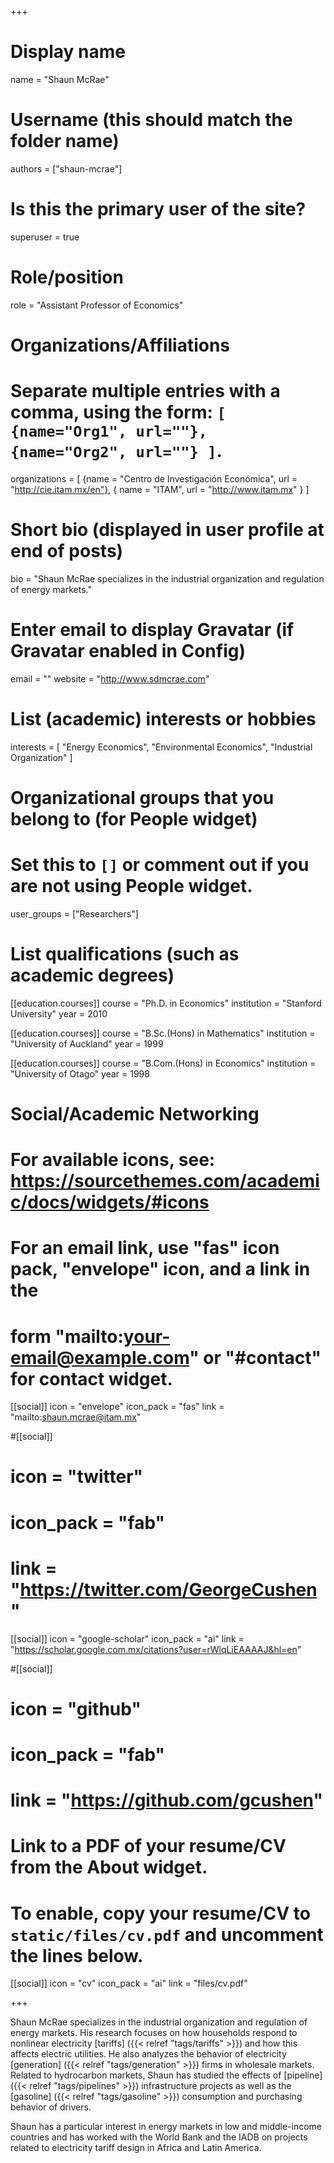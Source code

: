 +++
# Display name
name = "Shaun McRae"

# Username (this should match the folder name)
authors = ["shaun-mcrae"]

# Is this the primary user of the site?
superuser = true

# Role/position
role = "Assistant Professor of Economics"

# Organizations/Affiliations
#   Separate multiple entries with a comma, using the form: `[ {name="Org1", url=""}, {name="Org2", url=""} ]`.
organizations = [ {name = "Centro de Investigación Económica", url = "http://cie.itam.mx/en"},
{ name = "ITAM", url = "http://www.itam.mx" } ]

# Short bio (displayed in user profile at end of posts)
bio = "Shaun McRae specializes in the industrial organization and regulation of energy markets."

# Enter email to display Gravatar (if Gravatar enabled in Config)
email = ""
website = "http://www.sdmcrae.com"

# List (academic) interests or hobbies
interests = [
  "Energy Economics",
  "Environmental Economics",
  "Industrial Organization"
]

# Organizational groups that you belong to (for People widget)
#   Set this to `[]` or comment out if you are not using People widget.
user_groups = ["Researchers"]

# List qualifications (such as academic degrees)
[[education.courses]]
  course = "Ph.D. in Economics"
  institution = "Stanford University"
  year = 2010

[[education.courses]]
  course = "B.Sc.(Hons) in Mathematics"
  institution = "University of Auckland"
  year = 1999

[[education.courses]]
  course = "B.Com.(Hons) in Economics"
  institution = "University of Otago"
  year = 1998

# Social/Academic Networking
# For available icons, see: https://sourcethemes.com/academic/docs/widgets/#icons
#   For an email link, use "fas" icon pack, "envelope" icon, and a link in the
#   form "mailto:your-email@example.com" or "#contact" for contact widget.

[[social]]
  icon = "envelope"
  icon_pack = "fas"
  link = "mailto:shaun.mcrae@itam.mx"

#[[social]]
#  icon = "twitter"
#  icon_pack = "fab"
#  link = "https://twitter.com/GeorgeCushen"

[[social]]
  icon = "google-scholar"
  icon_pack = "ai"
  link = "https://scholar.google.com.mx/citations?user=rWlqLiEAAAAJ&hl=en"

#[[social]]
#  icon = "github"
#  icon_pack = "fab"
#  link = "https://github.com/gcushen"

# Link to a PDF of your resume/CV from the About widget.
# To enable, copy your resume/CV to `static/files/cv.pdf` and uncomment the lines below.
 [[social]]
   icon = "cv"
   icon_pack = "ai"
   link = "files/cv.pdf"

+++

Shaun McRae specializes in the industrial organization and regulation of energy markets. His research focuses on how households respond to nonlinear electricity [tariffs] ({{< relref "tags/tariffs" >}}) and how this affects electric utilities. He also analyzes the behavior of electricity [generation] ({{< relref "tags/generation" >}}) firms in wholesale markets. Related to hydrocarbon markets, Shaun has studied the effects of [pipeline] ({{< relref "tags/pipelines" >}}) infrastructure projects as well as the [gasoline] ({{< relref "tags/gasoline" >}}) consumption and purchasing behavior of drivers.

Shaun has a particular interest in energy markets in low and middle-income countries and has worked with the World Bank and the IADB on projects related to electricity tariff design in Africa and Latin America.

